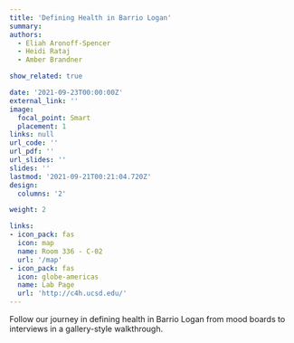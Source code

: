 ```yaml
---
title: 'Defining Health in Barrio Logan'
summary:
authors: 
  - Eliah Aronoff-Spencer
  - Heidi Rataj
  - Amber Brandner

show_related: true

date: '2021-09-23T00:00:00Z'
external_link: ''
image:
  focal_point: Smart
  placement: 1
links: null
url_code: ''
url_pdf: ''
url_slides: ''
slides: ''
lastmod: '2021-09-21T00:21:04.720Z'
design:
  columns: '2'

weight: 2

links:
- icon_pack: fas
  icon: map
  name: Room 336 - C-02
  url: '/map'
- icon_pack: fas
  icon: globe-americas
  name: Lab Page
  url: 'http://c4h.ucsd.edu/'
---
```

Follow our journey in defining health in Barrio Logan from mood boards to interviews in a gallery-style walkthrough.